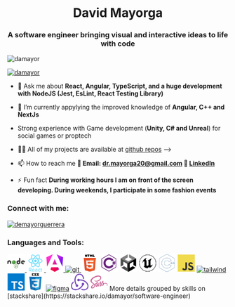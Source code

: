 ﻿<h1 align="center">David Mayorga</h1>
<h3 align="center">A software engineer bringing visual and interactive ideas to life with code</h3>

<p align="left"> <img src="https://komarev.com/ghpvc/?username=damayor&label=Profile%20views&color=0e75b6&style=flat" alt="damayor" /> </p>

<p align="left"> <a href="https://github.com/ryo-ma/github-profile-trophy"><img src="https://github-profile-trophy.vercel.app/?username=damayor" alt="damayor" /></a> </p>

- 💬 Ask me about **React, Angular, TypeScript, and a huge development with NodeJS (Jest, EsLint, React Testing Library)**

- 🌱 I’m currently appylying the improved knowledge of **Angular, C++ and NextJs**

- Strong experience with Game development (**Unity, C# and Unreal**) for social games or proptech

- 👨‍💻 All of my projects are available at [github repos](https://github.com/damayor?tab=repositories) -->

- 📫 How to reach me **📧 Email: dr.mayorga20@gmail.com 💼 [LinkedIn](https://www.linkedin.com/in/demayorgaherrera/)**

<!-- - 📄 Know about my experiences [resume](https://drive.google.com/file/d/mycv/view) -->

- ⚡ Fun fact **During working hours I am on front of the screen developing. During weekends, I participate in some fashion events**

<h3 align="left">Connect with me:</h3>
<p align="left">
<a href="https://www.linkedin.com/in/demayorgaherrera/" target="blank"><img align="center" src="https://raw.githubusercontent.com/rahuldkjain/github-profile-readme-generator/master/src/images/icons/Social/linked-in-alt.svg" alt="demayorguerrera" height="30" width="40" /></a>
</p>

<h3 align="left">Languages and Tools:</h3>
<p align="left"> 
<a href="https://nodejs.org" target="_blank" rel="noreferrer"> <img src="https://raw.githubusercontent.com/devicons/devicon/master/icons/nodejs/nodejs-original-wordmark.svg" alt="nodejs" width="40" height="40"/> </a><a href="https://reactjs.org/" target="_blank" rel="noreferrer"> <img src="https://raw.githubusercontent.com/devicons/devicon/master/icons/react/react-original-wordmark.svg" alt="react" width="40" height="40"/></a><a href="https://reactjs.org/" target="_blank" rel="noreferrer"> <img src="https://github.com/devicons/devicon/blob/master/icons/angular/angular-original.svg" alt="angular" width="40" height="40"/> </a> <a href="https://git-scm.com/" target="_blank" rel="noreferrer"> <img src="https://www.vectorlogo.zone/logos/git-scm/git-scm-icon.svg" alt="git" width="40" height="40"/> </a> 
<a href="https://www.w3.org/html/" target="_blank" rel="noreferrer"> <img src="https://raw.githubusercontent.com/devicons/devicon/master/icons/html5/html5-original-wordmark.svg" alt="html5" width="40" height="40"/></a>
<a href="/" target="_blank" rel="noreferrer"><img src="https://github.com/devicons/devicon/blob/master/icons/csharp/csharp-line.svg" alt="html5" width="40" height="40"/></a>
<a href="/" target="_blank" rel="noreferrer"><img src="https://github.com/devicons/devicon/blob/master/icons/unity/unity-original.svg" alt="html5" width="40" height="40"/></a>
<a href="/" target="_blank" rel="noreferrer"><img src="https://github.com/devicons/devicon/blob/master/icons/unrealengine/unrealengine-original.svg" alt="html5" width="40" height="40"/></a>
<a href="/" target="_blank" rel="noreferrer"><img src="https://github.com/devicons/devicon/blob/master/icons/cplusplus/cplusplus-line.svg" alt="html5" width="40" height="40"/></a>
<a href="https://developer.mozilla.org/en-US/docs/Web/JavaScript" target="_blank" rel="noreferrer"> <img src="https://raw.githubusercontent.com/devicons/devicon/master/icons/javascript/javascript-original.svg" alt="javascript" width="40" height="40"/></a> 
<a href="https://tailwindcss.com/" target="_blank" rel="noreferrer"> <img src="https://www.vectorlogo.zone/logos/tailwindcss/tailwindcss-icon.svg" alt="tailwind" width="40" height="40"/> </a> 
<a href="https://www.typescriptlang.org/" target="_blank" rel="noreferrer"><img src="https://raw.githubusercontent.com/devicons/devicon/master/icons/typescript/typescript-original.svg" alt="typescript" width="40" height="40"/></a>
<a href="https://www.w3schools.com/css/" target="_blank" rel="noreferrer"><img src="https://raw.githubusercontent.com/devicons/devicon/master/icons/css3/css3-original-wordmark.svg" alt="css3" width="40" height="40"/></a>
<a href="https://www.figma.com/" target="_blank" rel="noreferrer"><img src="https://www.vectorlogo.zone/logos/figma/figma-icon.svg" alt="figma" width="40" height="40"/></a> 
<a href="https://redux.js.org" target="_blank" rel="noreferrer"><img src="https://raw.githubusercontent.com/devicons/devicon/master/icons/redux/redux-original.svg" alt="redux" width="40" height="40"/></a> 
<a href="https://sass-lang.com" target="_blank" rel="noreferrer"><img src="https://raw.githubusercontent.com/devicons/devicon/master/icons/sass/sass-original.svg" alt="sass" width="40" height="40"/></a> 
More details grouped by skills on [stackshare](https://stackshare.io/damayor/software-engineer)
</p>
